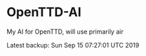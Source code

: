 # OpenTTD-AI
My AI for OpenTTD, will use primarily air

Latest backup: Sun Sep 15 07:27:01 UTC 2019
